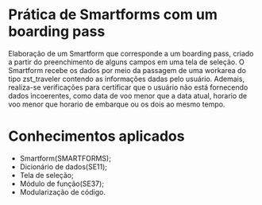 # Prática de Smartforms com um boarding pass
Elaboração de um Smartform que corresponde a um boarding pass, criado a partir do preenchimento de alguns campos em uma tela de seleção. O Smartform recebe os dados por meio da passagem de uma workarea do tipo zst_traveler contendo as informações dadas pelo usuário. Ademais, realiza-se verificações para certificar que o usuário não está fornecendo dados incoerentes, como data de voo menor que a data atual, horario de voo menor que horario de embarque ou os dois ao mesmo tempo.  

# Conhecimentos aplicados
- Smartform(SMARTFORMS);
- Dicionário de dados(SE11);
- Tela de seleção;
- Módulo de função(SE37);
- Modularização de código.

 
